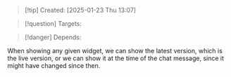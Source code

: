 
>[!tip] Created: [2025-01-23 Thu 13:07]

>[!question] Targets: 

>[!danger] Depends: 

When showing any given widget, we can show the latest version, which is the live version, or we can show it at the time of the chat message, since it might have changed since then.